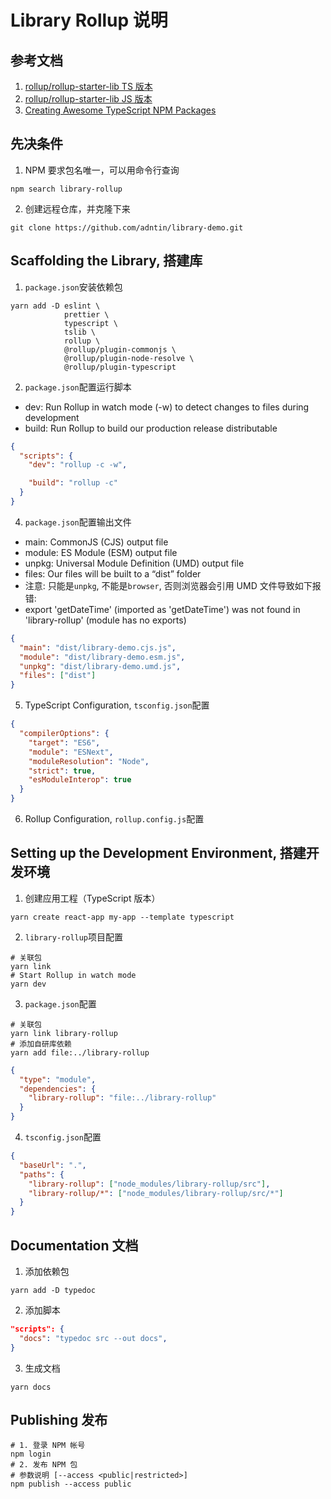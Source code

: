 # Library Rollup 说明

## 参考文档

1. [rollup/rollup-starter-lib TS 版本](https://github.com/rollup/rollup-starter-lib/tree/typescript)
2. [rollup/rollup-starter-lib JS 版本](https://github.com/rollup/rollup-starter-lib)
3. [Creating Awesome TypeScript NPM Packages](https://levelup.gitconnected.com/creating-awesome-typescript-npm-packages-5d97ac342361)

## 先决条件

1. NPM 要求包名唯一，可以用命令行查询

```shell
npm search library-rollup
```

2. 创建远程仓库，并克隆下来

```shell
git clone https://github.com/adntin/library-demo.git
```

## Scaffolding the Library, 搭建库

1. `package.json`安装依赖包

```shell
yarn add -D eslint \
            prettier \
            typescript \
            tslib \
            rollup \
            @rollup/plugin-commonjs \
            @rollup/plugin-node-resolve \
            @rollup/plugin-typescript
```

2. `package.json`配置运行脚本

- dev: Run Rollup in watch mode (-w) to detect changes to files during development
- build: Run Rollup to build our production release distributable

```json
{
  "scripts": {
    "dev": "rollup -c -w",

    "build": "rollup -c"
  }
}
```

4. `package.json`配置输出文件

- main: CommonJS (CJS) output file
- module: ES Module (ESM) output file
- unpkg: Universal Module Definition (UMD) output file
- files: Our files will be built to a “dist” folder
- 注意: 只能是`unpkg`, 不能是`browser`, 否则浏览器会引用 UMD 文件导致如下报错:
- export 'getDateTime' (imported as 'getDateTime') was not found in 'library-rollup' (module has no exports)

```json
{
  "main": "dist/library-demo.cjs.js",
  "module": "dist/library-demo.esm.js",
  "unpkg": "dist/library-demo.umd.js",
  "files": ["dist"]
}
```

5. TypeScript Configuration, `tsconfig.json`配置

```json
{
  "compilerOptions": {
    "target": "ES6",
    "module": "ESNext",
    "moduleResolution": "Node",
    "strict": true,
    "esModuleInterop": true
  }
}
```

6. Rollup Configuration, `rollup.config.js`配置

## Setting up the Development Environment, 搭建开发环境

1. 创建应用工程（TypeScript 版本）

```shell
yarn create react-app my-app --template typescript
```

2. `library-rollup`项目配置

```shell
# 关联包
yarn link
# Start Rollup in watch mode
yarn dev
```

3. `package.json`配置

```shell
# 关联包
yarn link library-rollup
# 添加自研库依赖
yarn add file:../library-rollup
```

```json
{
  "type": "module",
  "dependencies": {
    "library-rollup": "file:../library-rollup"
  }
}
```

4. `tsconfig.json`配置

```json
{
  "baseUrl": ".",
  "paths": {
    "library-rollup": ["node_modules/library-rollup/src"],
    "library-rollup/*": ["node_modules/library-rollup/src/*"]
  }
}
```

## Documentation 文档

1.  添加依赖包

```shell
yarn add -D typedoc
```

2.  添加脚本

```json
"scripts": {
  "docs": "typedoc src --out docs",
}
```

3.  生成文档

```shell
yarn docs
```

## Publishing 发布

```shell
# 1. 登录 NPM 帐号
npm login
# 2. 发布 NPM 包
# 参数说明 [--access <public|restricted>]
npm publish --access public
```
